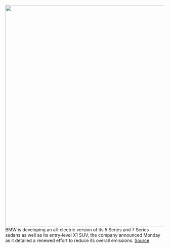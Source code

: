 <img src='https://cdn.vox-cdn.com/thumbor/Xf2_oymnmvLSuCn-s45KK5K1VO4=/0x0:2040x1360/1200x800/filters:focal(857x517:1183x843)/cdn.vox-cdn.com/uploads/chorus_image/image/67123416/akrales_170313_1480_A_0117.0.0.jpg' width='700px' /><br/>
BMW is developing an all-electric version of its 5 Series and 7 Series sedans as well as its entry-level X1 SUV, the company announced Monday as it detailed a renewed effort to reduce its overall emissions.
<a href='https://www.theverge.com/2020/7/28/21345464/bmw-5-7-series-x1-electric-car-ev-plug-in'> Source <a/>